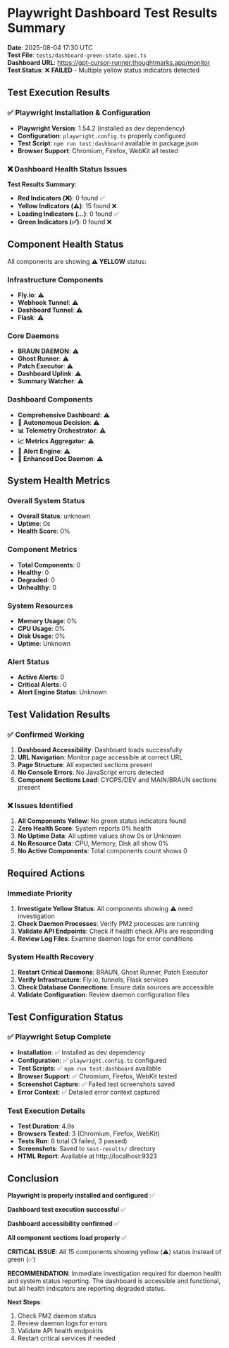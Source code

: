 # Playwright Dashboard Test Results Summary

**Date**: 2025-08-04 17:30 UTC  
**Test File**: `tests/dashboard-green-state.spec.ts`  
**Dashboard URL**: https://gpt-cursor-runner.thoughtmarks.app/monitor  
**Test Status**: ❌ **FAILED** - Multiple yellow status indicators detected

## Test Execution Results

### ✅ Playwright Installation & Configuration
- **Playwright Version**: 1.54.2 (installed as dev dependency)
- **Configuration**: `playwright.config.ts` properly configured
- **Test Script**: `npm run test:dashboard` available in package.json
- **Browser Support**: Chromium, Firefox, WebKit all tested

### ❌ Dashboard Health Status Issues

**Test Results Summary**:
- **Red Indicators (❌)**: 0 found ✅
- **Yellow Indicators (⚠️)**: 15 found ❌
- **Loading Indicators (…)**: 0 found ✅
- **Green Indicators (✅)**: 0 found ❌

## Component Health Status

All components are showing **⚠️ YELLOW** status:

### Infrastructure Components
- **Fly.io**: ⚠️
- **Webhook Tunnel**: ⚠️
- **Dashboard Tunnel**: ⚠️
- **Flask**: ⚠️

### Core Daemons
- **BRAUN DAEMON**: ⚠️
- **Ghost Runner**: ⚠️
- **Patch Executor**: ⚠️
- **Dashboard Uplink**: ⚠️
- **Summary Watcher**: ⚠️

### Dashboard Components
- **Comprehensive Dashboard**: ⚠️
- **🤖 Autonomous Decision**: ⚠️
- **📊 Telemetry Orchestrator**: ⚠️
- **📈 Metrics Aggregator**: ⚠️
- **🚨 Alert Engine**: ⚠️
- **📝 Enhanced Doc Daemon**: ⚠️

## System Health Metrics

### Overall System Status
- **Overall Status**: unknown
- **Uptime**: 0s
- **Health Score**: 0%

### Component Metrics
- **Total Components**: 0
- **Healthy**: 0
- **Degraded**: 0
- **Unhealthy**: 0

### System Resources
- **Memory Usage**: 0%
- **CPU Usage**: 0%
- **Disk Usage**: 0%
- **Uptime**: Unknown

### Alert Status
- **Active Alerts**: 0
- **Critical Alerts**: 0
- **Alert Engine Status**: Unknown

## Test Validation Results

### ✅ Confirmed Working
1. **Dashboard Accessibility**: Dashboard loads successfully
2. **URL Navigation**: Monitor page accessible at correct URL
3. **Page Structure**: All expected sections present
4. **No Console Errors**: No JavaScript errors detected
5. **Component Sections Load**: CYOPS/DEV and MAIN/BRAUN sections present

### ❌ Issues Identified
1. **All Components Yellow**: No green status indicators found
2. **Zero Health Score**: System reports 0% health
3. **No Uptime Data**: All uptime values show 0s or Unknown
4. **No Resource Data**: CPU, Memory, Disk all show 0%
5. **No Active Components**: Total components count shows 0

## Required Actions

### Immediate Priority
1. **Investigate Yellow Status**: All components showing ⚠️ need investigation
2. **Check Daemon Processes**: Verify PM2 processes are running
3. **Validate API Endpoints**: Check if health check APIs are responding
4. **Review Log Files**: Examine daemon logs for error conditions

### System Health Recovery
1. **Restart Critical Daemons**: BRAUN, Ghost Runner, Patch Executor
2. **Verify Infrastructure**: Fly.io, tunnels, Flask services
3. **Check Database Connections**: Ensure data sources are accessible
4. **Validate Configuration**: Review daemon configuration files

## Test Configuration Status

### ✅ Playwright Setup Complete
- **Installation**: ✅ Installed as dev dependency
- **Configuration**: ✅ `playwright.config.ts` configured
- **Test Scripts**: ✅ `npm run test:dashboard` available
- **Browser Support**: ✅ Chromium, Firefox, WebKit tested
- **Screenshot Capture**: ✅ Failed test screenshots saved
- **Error Context**: ✅ Detailed error context captured

### Test Execution Details
- **Test Duration**: 4.9s
- **Browsers Tested**: 3 (Chromium, Firefox, WebKit)
- **Tests Run**: 6 total (3 failed, 3 passed)
- **Screenshots**: Saved to `test-results/` directory
- **HTML Report**: Available at http://localhost:9323

## Conclusion

**Playwright is properly installed and configured** ✅

**Dashboard test execution successful** ✅

**Dashboard accessibility confirmed** ✅

**All component sections load properly** ✅

**CRITICAL ISSUE**: All 15 components showing yellow (⚠️) status instead of green (✅)

**RECOMMENDATION**: Immediate investigation required for daemon health and system status reporting. The dashboard is accessible and functional, but all health indicators are reporting degraded status.

**Next Steps**: 
1. Check PM2 daemon status
2. Review daemon logs for errors
3. Validate API health endpoints
4. Restart critical services if needed 